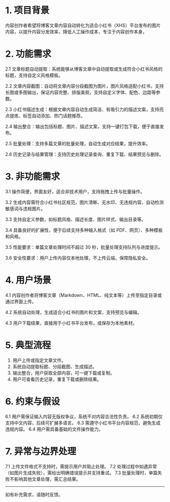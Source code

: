 # 1. 项目背景

内容创作者希望将博客文章内容自动转化为适合小红书（XHS）平台发布的图片内容，以提升内容分发效率，降低人工操作成本，专注于内容创作本身。

# 2. 功能需求

2.1 文章标题自动提取：系统能够从博客文章中自动提取或生成符合小红书风格的标题，支持自定义风格模板。

2.2 文章内容截图：自动将文章内容分段截图为图片，图片风格适配小红书，支持长图或多图输出，保证内容完整、排版美观，支持自定义字体、配色、边距等参数。

2.3 小红书描述生成：根据文章内容自动生成简洁、有吸引力的描述文案，支持亮点提炼、标签自动添加、热门话题推荐。

2.4 输出整合：输出包括标题、图片、描述文案，支持一键打包下载，便于直接发布。

2.5 批量处理：支持多篇文章的批量处理，自动生成对应结果，提升效率。

2.6 历史记录与结果管理：支持历史处理记录查询、重复下载、结果预览与删除。

# 3. 非功能需求

3.1 操作简便，界面友好，适合非技术用户，支持拖拽上传与批量操作。

3.2 生成内容需符合小红书社区规范，图片清晰、无水印、无违规内容，自动检测敏感词与违规图片。

3.3 支持自定义参数，如标题风格、描述长度、图片样式、输出目录等。

3.4 具备良好的扩展性，便于后续支持多种输入格式（如 PDF、网页）、多种模板和风格。

3.5 性能要求：单篇文章处理时间不超过 30 秒，批量处理支持队列与进度提示。

3.6 安全性要求：用户上传内容仅本地处理，不上传云端，保障隐私安全。

# 4. 用户场景

4.1 内容创作者将博客文章（Markdown、HTML、纯文本等）上传至指定目录或通过界面上传。

4.2 系统自动处理，生成适合小红书的图片和文案，支持预览与编辑。

4.3 用户下载结果，直接用于小红书平台发布，或保存为本地素材。

# 5. 典型流程

1. 用户上传或指定文章文件。
2. 系统自动提取标题、分段截图、生成描述。
3. 输出整合，用户获取全部内容，可一键下载或复制。
4. 用户可查看历史记录，重复下载或删除结果。

# 6. 约束与假设

6.1 用户需保证输入内容无版权争议，系统不对内容合法性负责。
6.2 系统初期仅支持中文内容，后续可扩展多语言。
6.3 需遵守小红书平台内容规范，避免生成违规内容。
6.4 用户需具备基础的文件操作能力。

# 7. 异常与边界处理

7.1 上传文件格式不支持时，需提示用户并阻止处理。
7.2 处理过程中如遇异常（如图片生成失败），需给出明确错误提示并支持重试。
7.3 批量处理时，单篇失败不影响其他文章处理，需汇总结果。

---

如有补充需求，请随时反馈。 